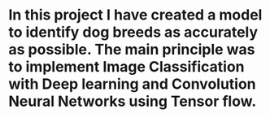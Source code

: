 # In this project I have created a model to identify dog breeds as accurately as possible. The main principle was to implement Image Classification with Deep learning and Convolution Neural Networks using Tensor flow.
